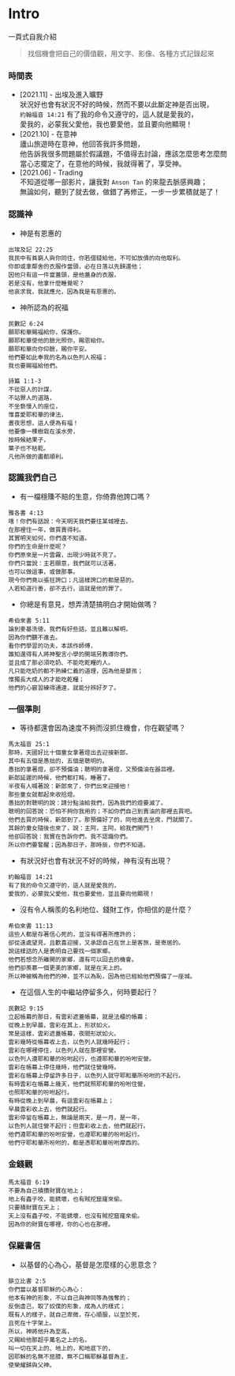 # Intro
一頁式自我介紹

> 找個機會把自己的價值觀，用文字、影像、各種方式記錄起來
### 時間表
* [2021.11] - 出埃及進入曠野  
狀況好也會有狀況不好的時候，然而不要以此斷定神是否出現，  
`約翰福音 14:21`  有了我的命令又遵守的，這人就是愛我的，  
愛我的，必蒙我父愛他，我也要愛他，並且要向他顯現！  
* [2021.10] - 在意神  
廬山旅遊時在意神，他回答我許多問題，  
他告訴我很多問題屬於假議題，不值得去討論，應該怎麼思考怎麼問  
當心志擺定了，在意他的時候，我就得著了，享受神。  
* [2021.06] - Trading  
不知道從哪一部影片，讓我對 `Anson Tan` 的來龍去脈感興趣；  
無論如何，聽到了就去做，做錯了再修正，一步一步累積就是了！  

### 認識神

- 神是有恩惠的
```
出埃及記 22:25
我民中有貧窮人與你同住，你若借錢給他，不可如放債的向他取利。
你即或拿鄰舍的衣服作當頭，必在日落以先歸還他；
因他只有這一件當蓋頭，是他蓋身的衣服，
若是沒有，他拿什麼睡覺呢？
他哀求我，我就應允，因為我是有恩惠的。
```

- 神所認為的祝福
```
民數記 6:24
願耶和華賜福給你，保護你。
願耶和華使他的臉光照你，賜恩給你。
願耶和華向你仰臉，賜你平安。
他們要如此奉我的名為以色列人祝福；
我也要賜福給他們。
```

```
詩篇 1:1-3
不從惡人的計謀，
不站罪人的道路，
不坐褻慢人的座位，
惟喜愛耶和華的律法，
晝夜思想，這人便為有福！
他要像一棵樹栽在溪水旁，
按時候結果子，
葉子也不枯乾。
凡他所做的盡都順利。
```

### 認識我們自己

- 有一檔穩賺不賠的生意，你倚靠他誇口嗎？
```
雅各書 4:13
嗐！你們有話說：今天明天我們要往某城裡去，
在那裡住一年，做買賣得利。
其實明天如何，你們還不知道。
你們的生命是什麼呢？
你們原來是一片雲霧，出現少時就不見了。
你們只當說：主若願意，我們就可以活著，
也可以做這事，或做那事。
現今你們竟以張狂誇口；凡這樣誇口的都是惡的。
人若知道行善，卻不去行，這就是他的罪了。
```

- 你總是有意見，想弄清楚搞明白才開始做嗎？
```
希伯來書 5:11
論到麥基洗徳，我們有好些話，並且難以解明，
因為你們聽不進去。
看你們學習的功夫，本該作師傅，
誰知還得有人將神聖言小學的開端另教導你們，
並且成了那必須吃奶、不能吃乾糧的人。
凡只能吃奶的都不熟練仁義的道理，因為他是嬰孩；
惟獨長大成人的才能吃乾糧；
他們的心竅習練得通達，就能分辨好歹了。
```

### 一個準則

- 等待都還會因為速度不夠而沒抓住機會，你在觀望嗎？
```
馬太福音 25:1
那時，天國好比十個童女拿著燈出去迎接新郎，
其中有五個是愚拙的，五個是聰明的。
愚拙的拿著燈，卻不預備油；聰明的拿著燈，又預備油在器皿裡。
新郎延遲的時候，他們都打盹，睡著了。
半夜有人喊著說：新郎來了，你們出來迎接他！
那些童女就都起來收拾燈。
愚拙的對聰明的說：請分點油給我們，因為我們的燈要滅了。
聰明的回答說：恐怕不夠你我用的；不如你們自己到賣油的那裡去買吧。
他們去買的時候，新郎到了。那預備好了的，同他進去坐席，門就關了。
其餘的童女隨後也來了，說：主阿，主阿，給我們開門！
他卻回答說：我實在告訴你們，我不認識你們。
所以你們要警醒；因為那日子，那時辰，你們不知道。
```

- 有狀況好也會有狀況不好的時候，神有沒有出現？ 
```
約翰福音 14:21
有了我的命令又遵守的，這人就是愛我的，  
愛我的，必蒙我父愛他，我也要愛他，並且要向他顯現！
```

- 沒有令人稱羨的名利地位、錢財工作，你相信的是什麼？
```
希伯來書 11:13
這些人都是存著信心死的，並沒有得著所應許的；
卻從遠處望見，且歡喜迎接，又承認自己在世上是客旅，是寄居的。
說這樣話的人是表明自己要找一個家鄉。
他們若想念所離開的家鄉，還有可以回去的機會。
他們卻羨慕一個更美的家鄉，就是在天上的。
所以神被稱為他們的神，並不以為恥，因為他已經給他們預備了一座城。
```

- 在這個人生的中繼站停留多久，何時要起行？
```
民數記 9:15
立起帳幕的那日，有雲彩遮蓋帳幕，就是法櫃的帳幕；
從晚上到早晨，雲彩在其上，形狀如火。
常是這樣，雲彩遮蓋帳幕，夜間形狀如火。
雲彩幾時從帳幕收上去，以色列人就幾時起行；
雲彩在哪裡停住，以色列人就在那裡安營。
以色列人遵耶和華的吩咐起行，也遵耶和華的吩咐安營。
雲彩在帳幕上停住幾時，他們就住營幾時。
雲彩在帳幕上停留許多日子，以色列人就守耶和華所吩咐的不起行。
有時雲彩在帳幕上幾天，他們就照耶和華的吩咐住營，
也照耶和華的吩咐起行。
有時從晚上到早晨，有這雲彩在帳幕上；
早晨雲彩收上去，他們就起行。
雲彩停留在帳幕上，無論是兩天，是一月，是一年，
以色列人就住營不起行；但雲彩收上去，他們就起行。
他們遵耶和華的吩咐安營，也遵耶和華的吩咐起行。
他們守耶和華所吩咐的，都是憑耶和華吩咐摩西的。
```

### 金錢觀
```
馬太福音 6:19
不要為自己積攢財寶在地上；
地上有蟲子咬，能銹壞，也有賊挖窟窿來偷。
只要積財寶在天上；
天上沒有蟲子咬，不能銹壞，也沒有賊挖窟窿來偷。
因為你的財寶在哪裡，你的心也在那裡。
```

### 保羅書信

- 以基督的心為心，基督是怎麼樣的心思意念？
```
腓立比書 2:5
你們當以基督耶穌的心為心：
他本有神的形象，不以自己與神同等為強奪的；
反倒虛己，取了奴僕的形象，成為人的樣式；
既有人的樣子，就自己卑微，存心順服，以至於死，
且死在十字架上。
所以，神將他升為至高，
又賜給他那超乎萬名之上的名，
叫一切在天上的、地上的，和地底下的，
因耶穌的名無不屈膝，無不口稱耶穌基督為主，
使榮耀歸與父神。
```

